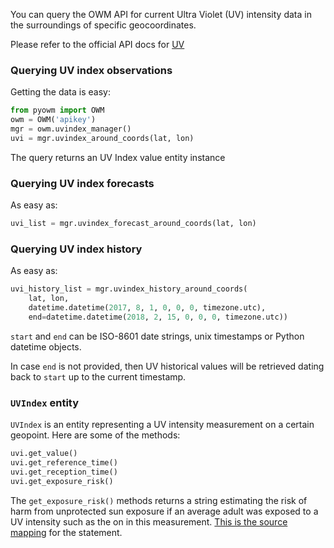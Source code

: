 You can query the OWM API for current Ultra Violet (UV) intensity data in the surroundings of
specific geocoordinates.

Please refer to the official API docs for [UV](http://openweathermap.org/api/uvi)


### Querying UV index observations

Getting the data is easy:

```python
from pyowm import OWM
owm = OWM('apikey')
mgr = owm.uvindex_manager()
uvi = mgr.uvindex_around_coords(lat, lon)
```

The query returns an UV Index value entity instance


### Querying UV index forecasts

As easy as:

```python
uvi_list = mgr.uvindex_forecast_around_coords(lat, lon)
```

### Querying UV index history

As easy as: 

```python
uvi_history_list = mgr.uvindex_history_around_coords(
    lat, lon,
    datetime.datetime(2017, 8, 1, 0, 0, 0, timezone.utc),
    end=datetime.datetime(2018, 2, 15, 0, 0, 0, timezone.utc))
```

`start` and `end` can be ISO-8601 date strings, unix timestamps or Python datetime
objects.

In case `end` is not provided, then UV historical values will be retrieved
dating back to `start` up to the current timestamp.


### `UVIndex` entity
`UVIndex` is an entity representing a UV intensity measurement on a certain geopoint.
Here are some of the methods:

```python
uvi.get_value()
uvi.get_reference_time()
uvi.get_reception_time()
uvi.get_exposure_risk()
```

The `get_exposure_risk()` methods returns a string estimating the risk of harm from 
unprotected sun exposure if an average adult was exposed to a UV intensity such as the on
in this measurement. [This is the source mapping](https://en.wikipedia.org/wiki/Ultraviolet_index)
for the statement.
